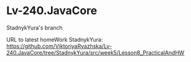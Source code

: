 # Lv-240.JavaCore
StadnykYura's branch

URL to latest homeWork StadnykYura: https://github.com/ViktoriyaRyazhska/Lv-240.JavaCore/tree/StadnykYura/src/week5/Lesson8_PracticalAndHW

